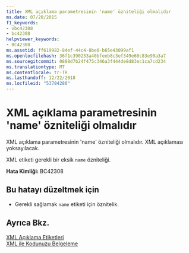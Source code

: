 ```yaml
---
title: XML açıklama parametresinin 'name' özniteliği olmalıdır
ms.date: 07/20/2015
f1_keywords:
- vbc42308
- bc42308
helpviewer_keywords:
- BC42308
ms.assetid: ff619982-84ef-44c4-8be0-b65e43099af1
ms.openlocfilehash: 36f1c390233a40bfeeb8c3ef349e60c83e90a3a7
ms.sourcegitcommit: 0888d7b24f475c346a3f444de8d83ec1ca7cd234
ms.translationtype: MT
ms.contentlocale: tr-TR
ms.lasthandoff: 12/22/2018
ms.locfileid: "53784280"
---
```

# <a name="xml-comment-parameter-must-have-a-name-attribute"></a>XML açıklama parametresinin 'name' özniteliği olmalıdır
XML açıklama parametresinin 'name' özniteliği olmalıdır. XML açıklaması yoksayılacak.  
  
 XML etiketi gerekli bir eksik `name` özniteliği.  
  
 **Hata Kimliği:** BC42308  
  
## <a name="to-correct-this-error"></a>Bu hatayı düzeltmek için  
  
-   Gerekli sağlamak `name` etiketi için öznitelik.  
  
## <a name="see-also"></a>Ayrıca Bkz.  
 [XML Açıklama Etiketleri](../../visual-basic/language-reference/xmldoc/index.md)  
 [XML ile Kodunuzu Belgeleme](../../visual-basic/programming-guide/program-structure/documenting-your-code-with-xml.md)
